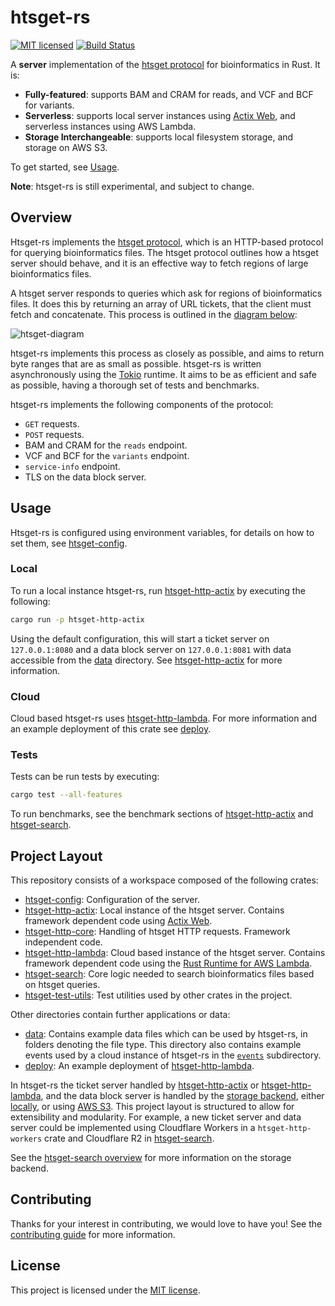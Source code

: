 # htsget-rs

[![MIT licensed][mit-badge]][mit-url]
[![Build Status][actions-badge]][actions-url]

[mit-badge]: https://img.shields.io/badge/license-MIT-blue.svg
[mit-url]: https://github.com/umccr/htsget-rs/blob/main/LICENSE
[actions-badge]: https://github.com/umccr/htsget-rs/actions/workflows/action.yml/badge.svg
[actions-url]: https://github.com/umccr/htsget-rs/actions?query=workflow%3Atests+branch%3Amain


A **server** implementation of the [htsget protocol][htsget-protocol] for bioinformatics in Rust. It is:
* **Fully-featured**: supports BAM and CRAM for reads, and VCF and BCF for variants.
* **Serverless**: supports local server instances using [Actix Web][actix-web], and serverless instances using AWS Lambda.
* **Storage Interchangeable**: supports local filesystem storage, and storage on AWS S3.

To get started, see [Usage].

**Note**: htsget-rs is still experimental, and subject to change.

[actix-web]: https://github.com/actix/actix-web
[Usage]: #usage

## Overview

Htsget-rs implements the [htsget protocol][htsget-protocol], which is an HTTP-based protocol for querying bioinformatics files. 
The htsget protocol outlines how a htsget server should behave, and it is an effective way to fetch regions of large bioinformatics files. 

A htsget server responds to queries which ask for regions of bioinformatics files. It does this by returning an array of URL
tickets, that the client must fetch and concatenate. This process is outlined in the [diagram below][htsget-diagram]:

![htsget-diagram][htsget-diagram-png]

htsget-rs implements this process as closely as possible, and aims to return byte ranges that are as small as possible.
htsget-rs is written asynchronously using the [Tokio] runtime. It aims to be as efficient and safe as possible, having
a thorough set of tests and benchmarks.

htsget-rs implements the following components of the protocol:
* `GET` requests.
* `POST` requests.
* BAM and CRAM for the `reads` endpoint.
* VCF and BCF for the `variants` endpoint.
* `service-info` endpoint. 
* TLS on the data block server. 

[htsget-protocol]: http://samtools.github.io/hts-specs/htsget.html
[htsget-diagram]: http://samtools.github.io/hts-specs/htsget.html#diagram-of-core-mechanic
[htsget-diagram-png]: https://samtools.github.io/hts-specs/pub/htsget-ticket.png
[tokio]: https://github.com/tokio-rs/tokio

## Usage

Htsget-rs is configured using environment variables, for details on how to set them, see [htsget-config].

### Local
To run a local instance htsget-rs, run [htsget-http-actix] by executing the following:
```sh
cargo run -p htsget-http-actix
```
Using the default configuration, this will start a ticket server on `127.0.0.1:8080` and a data block server on `127.0.0.1:8081`
with data accessible from the [data] directory. See [htsget-http-actix] for more information.

### Cloud
Cloud based htsget-rs uses [htsget-http-lambda]. For more information and an example deployment of this crate see 
[deploy].

### Tests

Tests can be run tests by executing:

```sh
cargo test --all-features
```

To run benchmarks, see the benchmark sections of [htsget-http-actix][htsget-http-actix-benches] and [htsget-search][htsget-search-benches].

[htsget-http-actix-benches]: htsget-http-actix/README.md#Benchmarks
[htsget-search-benches]: htsget-search/README.md#Benchmarks

## Project Layout

This repository consists of a workspace composed of the following crates:

- [htsget-config]: Configuration of the server.
- [htsget-http-actix]: Local instance of the htsget server. Contains framework dependent code using [Actix Web][actix-web].
- [htsget-http-core]: Handling of htsget HTTP requests. Framework independent code.
- [htsget-http-lambda]: Cloud based instance of the htsget server. Contains framework dependent
code using the [Rust Runtime for AWS Lambda][aws-lambda-rust-runtime].
- [htsget-search]: Core logic needed to search bioinformatics files based on htsget queries.
- [htsget-test-utils]: Test utilities used by other crates in the project.

Other directories contain further applications or data:
- [data]: Contains example data files which can be used by htsget-rs, in folders denoting the file type.
This directory also contains example events used by a cloud instance of htsget-rs in the [`events`][data-events] subdirectory.
- [deploy]: An example deployment of [htsget-http-lambda].

In htsget-rs the ticket server handled by [htsget-http-actix] or [htsget-http-lambda], and the data
block server is handled by the [storage backend][storage-backend], either [locally][local-storage], or using [AWS S3][s3-storage].
This project layout is structured to allow for extensibility and modularity. For example, a new ticket server and data server could 
be implemented using Cloudflare Workers in a `htsget-http-workers` crate and Cloudflare R2 in [htsget-search].

See the [htsget-search overview][htsget-search-overview] for more information on the storage backend.

[htsget-config]: htsget-config
[htsget-http-actix]: htsget-http-actix
[htsget-http-core]: htsget-http-core
[htsget-http-lambda]: htsget-http-lambda
[htsget-search]: htsget-search
[htsget-search-overview]: htsget-search/README.md#Overview
[htsget-test-utils]: htsget-test-utils

[storage-backend]: htsget-search/src/storage
[local-storage]: htsget-search/src/storage/local.rs
[s3-storage]: htsget-search/src/storage/aws.rs

[data]: data
[deploy]: deploy

[actix-web]: https://actix.rs/
[aws-lambda-rust-runtime]: https://github.com/awslabs/aws-lambda-rust-runtime
[data-events]: data/events

## Contributing

Thanks for your interest in contributing, we would love to have you! 
See the [contributing guide][contributing] for more information.

[contributing]: CONTRIBUTING.md

## License

This project is licensed under the [MIT license][license].

[htsget-http-actix]: htsget-http-actix
[htsget-http-lambda]: htsget-http-lambda
[license]: LICENSE
